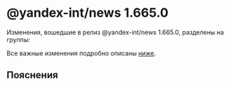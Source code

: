 # @yandex-int/news 1.665.0

<!-- ЧЕЛОВЕЧЕСКОЕ ВСТУПЛЕНИЕ -->

Изменения, вошедшие в релиз @yandex-int/news 1.665.0, разделены на группы:

Все важные изменения подробно описаны [ниже](#Пояснения).

## Пояснения

